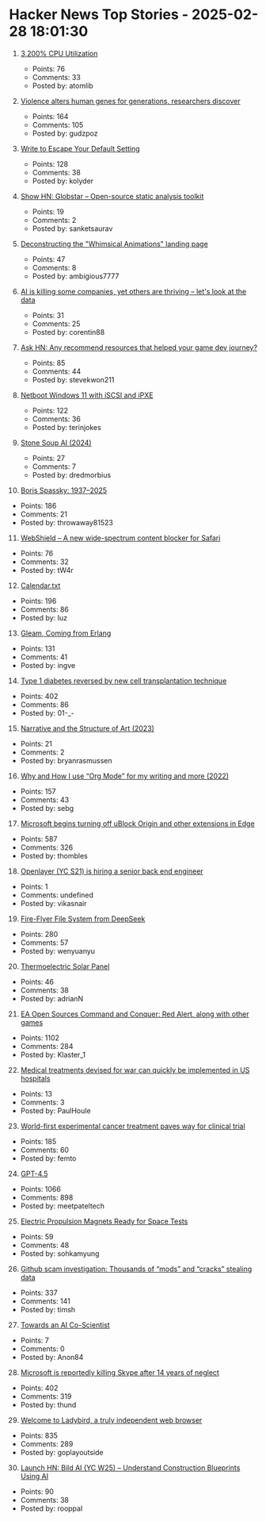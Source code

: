 # Hacker News Top Stories - 2025-02-28 18:01:30

1. [3,200% CPU Utilization](https://josephmate.github.io/2025-02-26-3200p-cpu-util/)
   - Points: 76
   - Comments: 33
   - Posted by: atomlib

2. [Violence alters human genes for generations, researchers discover](https://news.ufl.edu/2025/02/syrian-violence-epigenetics/)
   - Points: 164
   - Comments: 105
   - Posted by: gudzpoz

3. [Write to Escape Your Default Setting](https://kupajo.com/write-to-escape-your-default-setting/)
   - Points: 128
   - Comments: 38
   - Posted by: kolyder

4. [Show HN: Globstar – Open-source static analysis toolkit](undefined)
   - Points: 19
   - Comments: 2
   - Posted by: sanketsaurav

5. [Deconstructing the "Whimsical Animations" landing page](https://www.joshwcomeau.com/blog/whimsical-animations/)
   - Points: 47
   - Comments: 8
   - Posted by: ambigious7777

6. [AI is killing some companies, yet others are thriving – let's look at the data](https://www.elenaverna.com/p/ai-is-killing-some-companies-yet)
   - Points: 31
   - Comments: 25
   - Posted by: corentin88

7. [Ask HN: Any recommend resources that helped your game dev journey?](undefined)
   - Points: 85
   - Comments: 44
   - Posted by: stevekwon211

8. [Netboot Windows 11 with iSCSI and iPXE](https://terinstock.com/post/2025/02/Netboot-Windows-11-with-iSCSI-and-iPXE/)
   - Points: 122
   - Comments: 36
   - Posted by: terinjokes

9. [Stone Soup AI (2024)](https://simons.berkeley.edu/news/stone-soup-ai)
   - Points: 27
   - Comments: 7
   - Posted by: dredmorbius

10. [Boris Spassky: 1937–2025](https://en.chessbase.com/post/boris-spassky-1937-2025)
   - Points: 186
   - Comments: 21
   - Posted by: throwaway81523

11. [WebShield – A new wide-spectrum content blocker for Safari](https://github.com/arjpar/WebShield)
   - Points: 76
   - Comments: 32
   - Posted by: tW4r

12. [Calendar.txt](https://terokarvinen.com/2021/calendar-txt/)
   - Points: 196
   - Comments: 86
   - Posted by: Iuz

13. [Gleam, Coming from Erlang](https://olano.dev/blog/gleam-coming-from-erlang/)
   - Points: 131
   - Comments: 41
   - Posted by: ingve

14. [Type 1 diabetes reversed by new cell transplantation technique](https://newatlas.com/diabetes/islet-transplantation-type-1-diabetes/)
   - Points: 402
   - Comments: 86
   - Posted by: 01-_-

15. [Narrative and the Structure of Art (2023)](https://medium.com/luminasticity/narrative-and-the-structure-of-art-1ffbdfe2aece)
   - Points: 21
   - Comments: 2
   - Posted by: bryanrasmussen

16. [Why and How I use “Org Mode” for my writing and more (2022)](https://www.evalapply.org/posts/why-and-how-i-use-org-mode/index.html)
   - Points: 157
   - Comments: 43
   - Posted by: sebg

17. [Microsoft begins turning off uBlock Origin and other extensions in Edge](https://www.neowin.net/news/microsoft-begins-turning-off-ublock-origin-and-other-extensions-in-edge/)
   - Points: 587
   - Comments: 326
   - Posted by: thombles

18. [Openlayer (YC S21) is hiring a senior back end engineer](https://www.ycombinator.com/companies/openlayer/jobs/yIE9WI3-senior-backend-engineer)
   - Points: 1
   - Comments: undefined
   - Posted by: vikasnair

19. [Fire-Flyer File System from DeepSeek](https://github.com/deepseek-ai/3FS)
   - Points: 280
   - Comments: 57
   - Posted by: wenyuanyu

20. [Thermoelectric Solar Panel](https://simplifier.neocities.org/thermosolar)
   - Points: 46
   - Comments: 38
   - Posted by: adrianN

21. [EA Open Sources Command and Conquer: Red Alert, along with other games](https://github.com/electronicarts/CnC_Red_Alert)
   - Points: 1102
   - Comments: 284
   - Posted by: Klaster_1

22. [Medical treatments devised for war can quickly be implemented in US hospitals](https://theconversation.com/how-medical-treatments-devised-for-war-can-quickly-be-implemented-in-us-hospitals-to-save-lives-247752)
   - Points: 13
   - Comments: 3
   - Posted by: PaulHoule

23. [World-first experimental cancer treatment paves way for clinical trial](https://www.wehi.edu.au/news/world-first-experimental-cancer-treatment-paves-way-for-clinical-trial/)
   - Points: 185
   - Comments: 60
   - Posted by: femto

24. [GPT-4.5](https://openai.com/index/introducing-gpt-4-5/)
   - Points: 1066
   - Comments: 898
   - Posted by: meetpateltech

25. [Electric Propulsion Magnets Ready for Space Tests](https://spectrum.ieee.org/electric-propulsion-thruster)
   - Points: 59
   - Comments: 48
   - Posted by: sohkamyung

26. [Github scam investigation: Thousands of “mods” and “cracks” stealing data](https://timsh.org/github-scam-investigation-thousands-of-mods-and-cracks-stealing-your-data/)
   - Points: 337
   - Comments: 141
   - Posted by: timsh

27. [Towards an AI Co-Scientist](https://arxiv.org/abs/2502.18864)
   - Points: 7
   - Comments: 0
   - Posted by: Anon84

28. [Microsoft is reportedly killing Skype after 14 years of neglect](https://www.windowscentral.com/microsoft/microsoft-is-reportedly-killing-skype-after-14-years-of-neglect)
   - Points: 402
   - Comments: 319
   - Posted by: thund

29. [Welcome to Ladybird, a truly independent web browser](https://github.com/LadybirdBrowser/ladybird)
   - Points: 835
   - Comments: 289
   - Posted by: goplayoutside

30. [Launch HN: Bild AI (YC W25) – Understand Construction Blueprints Using AI](undefined)
   - Points: 90
   - Comments: 38
   - Posted by: rooppal

